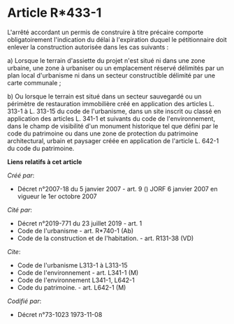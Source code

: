 # Article R*433-1

L'arrêté accordant un permis de construire à titre précaire comporte obligatoirement l'indication du délai à l'expiration
duquel le pétitionnaire doit enlever la construction autorisée dans les cas suivants :

a) Lorsque le terrain d'assiette du projet n'est situé ni dans une zone urbaine, une zone à urbaniser ou un emplacement
réservé délimités par un plan local d'urbanisme ni dans un secteur constructible délimité par une carte communale ;

b) Ou lorsque le terrain est situé dans un secteur sauvegardé ou un périmètre de restauration immobilière créé en application
des articles L. 313-1 à L. 313-15 du code de l'urbanisme, dans un site inscrit ou classé en application des articles L. 341-1
et suivants du code de l'environnement, dans le champ de visibilité d'un monument historique tel que défini par le code du
patrimoine ou dans une zone de protection du patrimoine architectural, urbain et paysager créée en application de l'article
L. 642-1 du code du patrimoine.

**Liens relatifs à cet article**

_Créé par_:

  - Décret n°2007-18 du 5 janvier 2007 - art. 9 () JORF 6 janvier 2007 en vigueur le 1er octobre 2007

_Cité par_:

  - Décret n°2019-771 du 23 juillet 2019 - art. 1
  - Code de l'urbanisme - art. R*740-1 (Ab)
  - Code de la construction et de l'habitation. - art. R131-38 (VD)

_Cite_:

  - Code de l'urbanisme L313-1 à L313-15
  - Code de l'environnement - art. L341-1 (M)
  - Code de l'environnement L341-1, L642-1
  - Code du patrimoine. - art. L642-1 (M)

_Codifié par_:

  - Décret n°73-1023 1973-11-08
